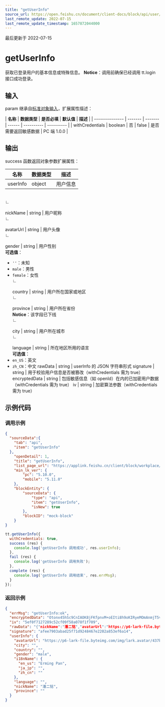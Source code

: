 ```yaml
---
title: "getUserInfo"
source_url: https://open.feishu.cn/document/client-docs/block/api/user/getuserinfo
last_remote_update: 2022-07-15
last_remote_update_timestamp: 1657872044000
---
```

最后更新于 2022-07-15

# getUserInfo

获取已登录用户的基本信息或特殊信息。
**Notice**：调用前确保已经调用 tt.login 接口成功登录。

## 输入

param 继承自[标准对象输入](https://open.feishu.cn/document/uAjLw4CM/uYjL24iN/block/api/standard-object-input)，扩展属性描述：

| **名称**          | **数据类型**  | **是否必填** | **默认值** | **描述**     |
| --------------- | ------- | ------- | ------ | ---------- | ---------- |
| withCredentials | boolean | 否   | false      | 是否需要返回敏感数据 | PC 端 1.0.0 |

## 输出

success 函数返回对象参数扩展属性：

名称 | 数据类型 | 描述
--- | --- | ---
userInfo | object | 用户信息
&emsp;  
                    ∟  
                &nbsp;  
                    nickName | string | 用户昵称
&emsp;  
                    ∟  
                &nbsp;  
                    avatarUrl | string | 用户头像
&emsp;  
                    ∟  
                &nbsp;  
                    gender | string | 用户性别  
**可选值**：  
- `''`：未知  
- `male`：男性  
- `female`：女性
&emsp;  
                    ∟  
                &nbsp;  
                    country | string | 用户所在国家或地区
&emsp;  
                    ∟  
                &nbsp;  
                    province | string | 用户所在省份  
**Notice**：该字段已下线
&emsp;  
                    ∟  
                &nbsp;  
                    city | string | 用户所在城市
&emsp;  
                    ∟  
                &nbsp;  
                    language | string | 所在地区所用的语言  
**可选值**：  
- `en_US`：英文  
- `zh_CN`：中文
rawData | string | userInfo 的 JSON 字符串形式
signature | string | 用于校验用户信息是否被篡改（withCredentials 需为 true）
encryptedData | string | 包括敏感信息（如 openId）在内的已加密用户数据（withCredentials 需为 true）
iv | string | 加密算法参数（withCredentials 需为 true）

## 示例代码

### 调用示例
```json
{
  "sourceData":{
  	"tab": "api",
  	"item": "getUserInfo"
  },
    "openDetail": 1, 
    "title": "getUserInfo", 
    "list_page_url": "https://applink.feishu.cn/client/block/workplace/open?appId=cli_a00834ec56f8d01b%26blockTypeId=blk_610a40455f800004c32b6bb6%26sourceData=%7B%22tab%22%3A%22api%22%2C%22item%22%3A%22getUserInfo%22%7D", 
    "min_lk_ver": {
        "pc": "5.10.0", 
        "mobile": "5.11.0"
    },
    "blockEntity": {
        "sourceData": {
            "type": "api",
            "item": "getUserInfo",
            "isNew": true
        },
  		"blockID": "mock-block"
    }
}
```

```js
tt.getUserInfo({
  withCredentials: true,
  success (res) {
    console.log('getUserInfo 调用成功', res.userInfo);
  },
  fail (res) {
    console.log('getUserInfo 调用失败');
  },
  complete (res) {
    console.log('getUserInfo 调用结束', res.errMsg);
  } 
});
```

### 返回示例

```json
{
  "errMsg": "getUserInfo:ok",
  "encryptedData": "Otonx45hSc9CnIAOK8jFKfpnvM+oEIti8h9oKIRyeMOmAnmjT5vMEQtK8itF/leoTKefOo6I0gKUj4fkRkGpLSAB5CwAT5FpcX93O7WTcfatZ0G+wecXGIrpNI8tm4KpElNNUSRsXw2fK+ll/wP87S4KsM6HB+uLObEo+3JW7D0WwzyIBZ0Y2OgeQ0lVrZayn66HkEx3+ZQIfR6lqcHYmZHBhMJ4mKXJPgwervA2pTc=",
  "iv": "5ef0f7127289c52cf09f58a078f1f709",
  "rawData": "{"nickName":"潘二铭","avatarUrl":"https://p6-lark-file.byteimg.com/img/lark.avatar/437b7334-de49-40f8-b3e2-69ee357e40bg~72x72.png","gender":"male","city":"","province":"","country":"","language":"","i18nName":{"en_us":"Erming Pan","ja_jp":"","zh_cn":""}}",
  "signature": "afee7903abad25f71d9248467e2202a853ef6a14",
  "userInfo": {
    "avatarUrl": "https://p6-lark-file.byteimg.com/img/lark.avatar/437b7334-de49-40f8-b3e2-69ee357e40bg~72x72.png",
    "city": "",
    "country": "",
    "gender": "male",
    "i18nName": {
      "en_us": "Erming Pan",
      "ja_jp": "",
      "zh_cn": ""
    },
    "language": "",
    "nickName": "潘二铭",
    "province": ""
  }
}
```
